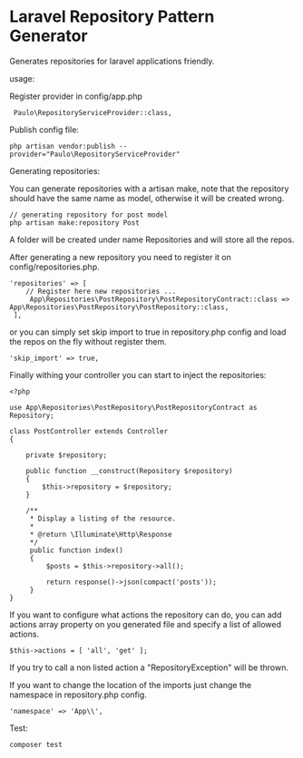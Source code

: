 # Laravel Repository Pattern Generator

Generates repositories for laravel applications friendly.

usage:

Register provider in config/app.php
```
 Paulo\RepositoryServiceProvider::class,
```

Publish config file:
```
php artisan vendor:publish --provider="Paulo\RepositoryServiceProvider"
```

Generating repositories:

You can generate repositories with a artisan make, note that the repository should have the same name as model, otherwise it will be created wrong.
```
// generating repository for post model
php artisan make:repository Post
```
A folder will be created under name Repositories and will store all the repos.

After generating a new repository you need to register it on config/repositories.php.
```
'repositories' => [
    // Register here new repositories ...
     App\Repositories\PostRepository\PostRepositoryContract::class => App\Repositories\PostRepository\PostRepository::class,
 ],
```

or you can simply set skip import to true in repository.php config and load the repos on the fly without register them.
```
'skip_import' => true,
```

Finally withing your controller you can start to inject the repositories:
```
<?php

use App\Repositories\PostRepository\PostRepositoryContract as Repository;

class PostController extends Controller
{

    private $repository;

    public function __construct(Repository $repository)
    {
        $this->repository = $repository;
    }
    
    /**
     * Display a listing of the resource.
     *
     * @return \Illuminate\Http\Response
     */
     public function index()
     {
         $posts = $this->repository->all();
            
         return response()->json(compact('posts'));
     }
}
```

If you want to configure what actions the repository can do, you can add actions array property on you generated file and specify a list of allowed actions.
```
$this->actions = [ 'all', 'get' ];
```

If you try to call a non listed action a "RepositoryException" will be thrown.

If you want to change the location of the imports just change the namespace in repository.php config.
```
'namespace' => 'App\\',
```

Test:
```
composer test
```
